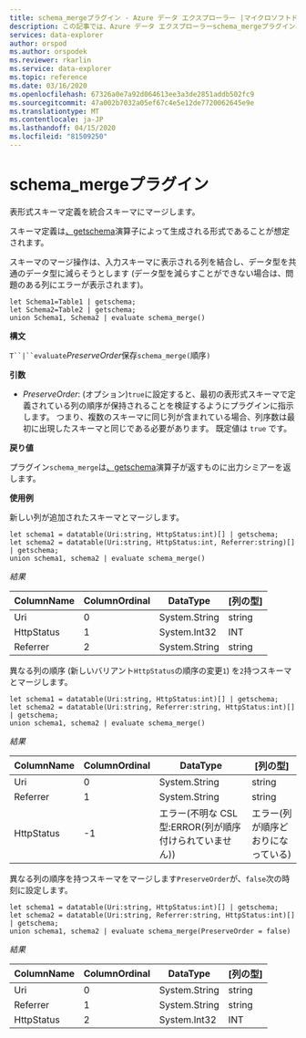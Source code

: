 ```yaml
---
title: schema_mergeプラグイン - Azure データ エクスプローラー |マイクロソフトドキュメント
description: この記事では、Azure データ エクスプローラーschema_mergeプラグインについて説明します。
services: data-explorer
author: orspod
ms.author: orspodek
ms.reviewer: rkarlin
ms.service: data-explorer
ms.topic: reference
ms.date: 03/16/2020
ms.openlocfilehash: 67326a0e7a92d064613ee3a3de2851addb502fc9
ms.sourcegitcommit: 47a002b7032a05ef67c4e5e12de7720062645e9e
ms.translationtype: MT
ms.contentlocale: ja-JP
ms.lasthandoff: 04/15/2020
ms.locfileid: "81509250"
---
```

# <a name="schema_merge-plugin"></a>schema_mergeプラグイン

表形式スキーマ定義を統合スキーマにマージします。 

スキーマ定義は[、getschema](./getschemaoperator.md)演算子によって生成される形式であることが想定されます。

スキーマのマージ操作は、入力スキーマに表示される列を結合し、データ型を共通のデータ型に減らそうとします (データ型を減らすことができない場合は、問題のある列にエラーが表示されます)。

```kusto
let Schema1=Table1 | getschema;
let Schema2=Table2 | getschema;
union Schema1, Schema2 | evaluate schema_merge()
```

**構文**

`T``|``evaluate`*PreserveOrder*保存`schema_merge(`順序`)`

**引数**

* *PreserveOrder*: (オプション)`true`に設定すると、最初の表形式スキーマで定義されている列の順序が保持されることを検証するようにプラグインに指示します。 つまり、複数のスキーマに同じ列が含まれている場合、列序数は最初に出現したスキーマと同じである必要があります。 既定値は `true` です。

**戻り値**

プラグイン`schema_merge`は[、getschema](./getschemaoperator.md)演算子が返すものに出力シミアーを返します。

**使用例**

新しい列が追加されたスキーマとマージします。

```kusto
let schema1 = datatable(Uri:string, HttpStatus:int)[] | getschema;
let schema2 = datatable(Uri:string, HttpStatus:int, Referrer:string)[] | getschema;
union schema1, schema2 | evaluate schema_merge()
```

*結果*

|ColumnName | ColumnOrdinal | DataType | [列の型]|
|---|---|---|---|
|Uri|0|System.String|string|
|HttpStatus|1|System.Int32|INT|
|Referrer|2|System.String|string|

異なる列の順序 (新しいバリアント`HttpStatus`の順序の変更`1`) を`2`持つスキーマとマージします。

```kusto
let schema1 = datatable(Uri:string, HttpStatus:int)[] | getschema;
let schema2 = datatable(Uri:string, Referrer:string, HttpStatus:int)[] | getschema;
union schema1, schema2 | evaluate schema_merge()
```

*結果*

|ColumnName | ColumnOrdinal | DataType | [列の型]|
|---|---|---|---|
|Uri|0|System.String|string|
|Referrer|1|System.String|string|
|HttpStatus|-1|エラー(不明な CSL 型:ERROR(列が順序付けられていません))|エラー(列が順序どおりになっている)|

異なる列の順序を持つスキーマをマージします`PreserveOrder`が、`false`次の時刻に設定します。

```kusto
let schema1 = datatable(Uri:string, HttpStatus:int)[] | getschema;
let schema2 = datatable(Uri:string, Referrer:string, HttpStatus:int)[] | getschema;
union schema1, schema2 | evaluate schema_merge(PreserveOrder = false)
```

*結果*

|ColumnName | ColumnOrdinal | DataType | [列の型]|
|---|---|---|---|
|Uri|0|System.String|string
|Referrer|1|System.String|string
|HttpStatus|2|System.Int32|INT|